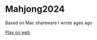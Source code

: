 # Mahjong2024
 Based on Mac shareware I wrote ages ago

[Play on web](https://benwheatley.github.io/Mahjong2024/)
